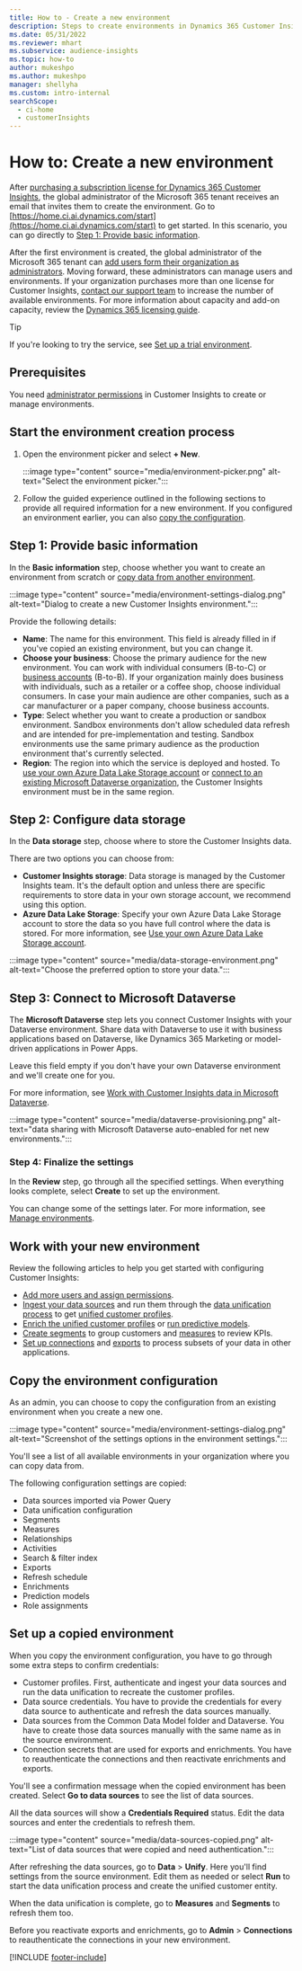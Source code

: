 ```yaml
---
title: How to - Create a new environment
description: Steps to create environments in Dynamics 365 Customer Insights.
ms.date: 05/31/2022
ms.reviewer: mhart
ms.subservice: audience-insights
ms.topic: how-to
author: mukeshpo
ms.author: mukeshpo
manager: shellyha
ms.custom: intro-internal
searchScope: 
  - ci-home
  - customerInsights
---
```


# How to: Create a new environment

After [purchasing a subscription license for Dynamics 365 Customer Insights](paid-license.md), the global administrator of the Microsoft 365 tenant receives an email that invites them to create the environment. Go to [https://home.ci.ai.dynamics.com/start](https://home.ci.ai.dynamics.com/start) to get started. In this scenario, you can go directly to [Step 1: Provide basic information](#step-1-provide-basic-information).

After the first environment is created, the global administrator of the Microsoft 365 tenant can [add users form their organization as administrators](permissions.md). Moving forward, these administrators can manage users and environments. If your organization purchases more than one license for Customer Insights, [contact our support team](https://go.microsoft.com/fwlink/?linkid=2079641) to increase the number of available environments. For more information about capacity and add-on capacity, review the [Dynamics 365 licensing guide](https://go.microsoft.com/fwlink/?LinkId=866544).

> [!TIP]
> If you're looking to try the service, see [Set up a trial environment](trial-signup.md).

## Prerequisites

You need [administrator permissions](permissions.md) in Customer Insights to create or manage environments.

## Start the environment creation process

1. Open the environment picker and select **+ New**.
  
   :::image type="content" source="media/environment-picker.png" alt-text="Select the environment picker.":::

1. Follow the guided experience outlined in the following sections to provide all required information for a new environment. If you configured an environment earlier, you can also [copy the configuration](#copy-the-environment-configuration).

## Step 1: Provide basic information

In the **Basic information** step, choose whether you want to create an environment from scratch or [copy data from another environment](#copy-the-environment-configuration).

   :::image type="content" source="media/environment-settings-dialog.png" alt-text="Dialog to create a new Customer Insights environment.":::

Provide the following details:

- **Name**: The name for this environment. This field is already filled in if you've copied an existing environment, but you can change it.
- **Choose your business**: Choose the primary audience for the new environment. You can work with individual consumers (B-to-C) or [business accounts](work-with-business-accounts.md) (B-to-B). If your organization mainly does business with individuals, such as a retailer or a coffee shop, choose individual consumers. In case your main audience are other companies, such as a car manufacturer or a paper company, choose business accounts.
- **Type**: Select whether you want to create a production or sandbox environment. Sandbox environments don't allow scheduled data refresh and are intended for pre-implementation and testing. Sandbox environments use the same primary audience as the production environment that's currently selected.
- **Region**: The region into which the service is deployed and hosted. To [use your own Azure Data Lake Storage account](own-data-lake-storage.md) or [connect to an existing Microsoft Dataverse organization](customer-insights-dataverse.md), the Customer Insights environment must be in the same region.

## Step 2: Configure data storage

In the **Data storage** step, choose where to store the Customer Insights data.

There are two options you can choose from:

- **Customer Insights storage**: Data storage is managed by the Customer Insights team. It's the default option and unless there are specific requirements to store data in your own storage account, we recommend using this option.
- **Azure Data Lake Storage**: Specify your own Azure Data Lake Storage account to store the data so you have full control where the data is stored. For more information, see [Use your own Azure Data Lake Storage account](own-data-lake-storage.md).

:::image type="content" source="media/data-storage-environment.png" alt-text="Choose the preferred option to store your data.":::

## Step 3: Connect to Microsoft Dataverse

The **Microsoft Dataverse** step lets you connect Customer Insights with your Dataverse environment. Share data with Dataverse to use it with business applications based on Dataverse, like Dynamics 365 Marketing or model-driven applications in Power Apps.

Leave this field empty if you don't have your own Dataverse environment and we'll create one for you.

For more information, see [Work with Customer Insights data in Microsoft Dataverse](customer-insights-dataverse.md).

:::image type="content" source="media/dataverse-provisioning.png" alt-text="data sharing with Microsoft Dataverse auto-enabled for net new environments.":::

### Step 4: Finalize the settings

In the **Review** step, go through all the specified settings. When everything looks complete, select **Create** to set up the environment.

You can change some of the settings later. For more information, see [Manage environments](manage-environments.md).

## Work with your new environment

Review the following articles to help you get started with configuring Customer Insights:

- [Add more users and assign permissions](permissions.md).
- [Ingest your data sources](data-sources.md) and run them through the [data unification process](data-unification.md) to get [unified customer profiles](customer-profiles.md).
- [Enrich the unified customer profiles](enrichment-hub.md) or [run predictive models](predictions-overview.md).
- [Create segments](segments.md) to group customers and [measures](measures.md) to review KPIs.
- [Set up connections](connections.md) and [exports](export-destinations.md) to process subsets of your data in other applications.

## Copy the environment configuration

As an admin, you can choose to copy the configuration from an existing environment when you create a new one.

:::image type="content" source="media/environment-settings-dialog.png" alt-text="Screenshot of the settings options in the environment settings.":::

You'll see a list of all available environments in your organization where you can copy data from.

The following configuration settings are copied:

- Data sources imported via Power Query
- Data unification configuration
- Segments
- Measures
- Relationships
- Activities
- Search & filter index
- Exports
- Refresh schedule
- Enrichments
- Prediction models
- Role assignments

## Set up a copied environment

When you copy the environment configuration, you have to go through some extra steps to confirm credentials:

- Customer profiles. First, authenticate and ingest your data sources and run the data unification to recreate the customer profiles.
- Data source credentials. You have to provide the credentials for every data source to authenticate and refresh the data sources manually.
- Data sources from the Common Data Model folder and Dataverse. You have to create those data sources manually with the same name as in the source environment.
- Connection secrets that are used for exports and enrichments. You have to reauthenticate the connections and then reactivate enrichments and exports.

You'll see a confirmation message when the copied environment has been created. Select **Go to data sources** to see the list of data sources.

All the data sources will show a **Credentials Required** status. Edit the data sources and enter the credentials to refresh them.

:::image type="content" source="media/data-sources-copied.png" alt-text="List of data sources that were copied and need authentication.":::

After refreshing the data sources, go to **Data** > **Unify**. Here you'll find settings from the source environment. Edit them as needed or select **Run** to start the data unification process and create the unified customer entity.

When the data unification is complete, go to **Measures** and **Segments** to refresh them too.

Before you reactivate exports and enrichments, go to **Admin** > **Connections** to reauthenticate the connections in your new environment.

[!INCLUDE [footer-include](includes/footer-banner.md)]
